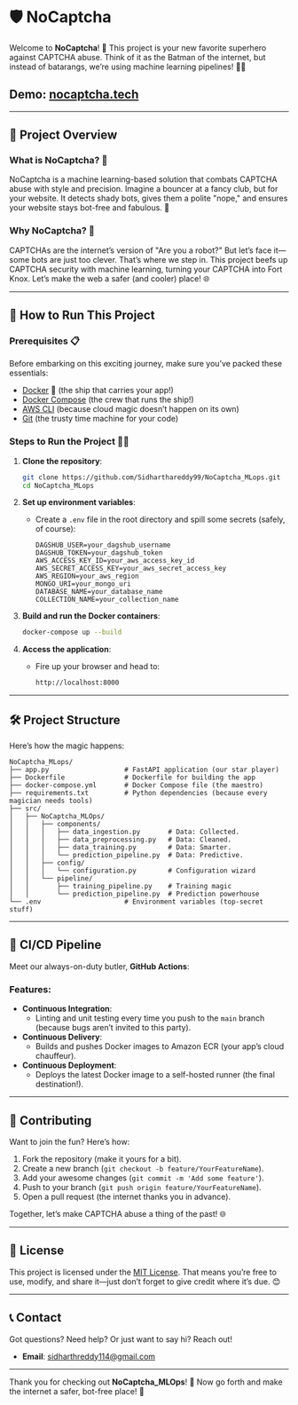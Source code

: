 # 🛡️ NoCaptcha

Welcome to **NoCaptcha**! 🎉 This project is your new favorite superhero against CAPTCHA abuse. Think of it as the Batman of the internet, but instead of batarangs, we’re using machine learning pipelines! 🦇🤖

## Demo: [nocaptcha.tech](https://nocaptcha.tech)

---

## 📜 Project Overview

### What is NoCaptcha? 🤔

NoCaptcha is a machine learning-based solution that combats CAPTCHA abuse with style and precision. Imagine a bouncer at a fancy club, but for your website. It detects shady bots, gives them a polite "nope," and ensures your website stays bot-free and fabulous. 💃

### Why NoCaptcha? 🌟

CAPTCHAs are the internet’s version of "Are you a robot?" But let’s face it—some bots are just too clever. That’s where we step in. This project beefs up CAPTCHA security with machine learning, turning your CAPTCHA into Fort Knox. Let’s make the web a safer (and cooler) place! 🌐

---

## 🚀 How to Run This Project

### Prerequisites 📋

Before embarking on this exciting journey, make sure you’ve packed these essentials:

- [Docker](https://docs.docker.com/get-docker/) 🐳 (the ship that carries your app!)
- [Docker Compose](https://docs.docker.com/compose/) (the crew that runs the ship!)
- [AWS CLI](https://docs.aws.amazon.com/cli/latest/userguide/install-cliv2.html) (because cloud magic doesn’t happen on its own)
- [Git](https://git-scm.com/) (the trusty time machine for your code)

### Steps to Run the Project 🏃‍♂️

1. **Clone the repository**:
   ```sh
   git clone https://github.com/Sidharthareddy99/NoCaptcha_MLops.git
   cd NoCaptcha_MLops
   ```

2. **Set up environment variables**:
   - Create a `.env` file in the root directory and spill some secrets (safely, of course):
     ```env
     DAGSHUB_USER=your_dagshub_username
     DAGSHUB_TOKEN=your_dagshub_token
     AWS_ACCESS_KEY_ID=your_aws_access_key_id
     AWS_SECRET_ACCESS_KEY=your_aws_secret_access_key
     AWS_REGION=your_aws_region
     MONGO_URI=your_mongo_uri
     DATABASE_NAME=your_database_name
     COLLECTION_NAME=your_collection_name
     ```

3. **Build and run the Docker containers**:
   ```sh
   docker-compose up --build
   ```

4. **Access the application**:
   - Fire up your browser and head to:
     ```sh
     http://localhost:8000
     ```

---

## 🛠️ Project Structure

Here’s how the magic happens:

```plaintext
NoCaptcha_MLops/
├── app.py                   # FastAPI application (our star player)
├── Dockerfile               # Dockerfile for building the app
├── docker-compose.yml       # Docker Compose file (the maestro)
├── requirements.txt         # Python dependencies (because every magician needs tools)
├── src/
│   ├── NoCaptcha_MLOps/
│   │   ├── components/
│   │   │   ├── data_ingestion.py       # Data: Collected.
│   │   │   ├── data_preprocessing.py   # Data: Cleaned.
│   │   │   ├── data_training.py        # Data: Smarter.
│   │   │   └── prediction_pipeline.py  # Data: Predictive.
│   │   ├── config/
│   │   │   └── configuration.py        # Configuration wizard
│   │   └── pipeline/
│   │       ├── training_pipeline.py    # Training magic
│   │       └── prediction_pipeline.py  # Prediction powerhouse
└── .env                     # Environment variables (top-secret stuff)
```

---

## 🤖 CI/CD Pipeline

Meet our always-on-duty butler, **GitHub Actions**:

### Features:
- **Continuous Integration**:
  - Linting and unit testing every time you push to the `main` branch (because bugs aren’t invited to this party).
- **Continuous Delivery**:
  - Builds and pushes Docker images to Amazon ECR (your app’s cloud chauffeur).
- **Continuous Deployment**:
  - Deploys the latest Docker image to a self-hosted runner (the final destination!).

---

## 🎉 Contributing

Want to join the fun? Here’s how:

1. Fork the repository (make it yours for a bit).
2. Create a new branch (`git checkout -b feature/YourFeatureName`).
3. Add your awesome changes (`git commit -m 'Add some feature'`).
4. Push to your branch (`git push origin feature/YourFeatureName`).
5. Open a pull request (the internet thanks you in advance).

Together, let’s make CAPTCHA abuse a thing of the past! 🌐

---

## 📜 License

This project is licensed under the [MIT License](LICENSE). That means you’re free to use, modify, and share it—just don’t forget to give credit where it’s due. 😊

---

## 📞 Contact

Got questions? Need help? Or just want to say hi? Reach out!

- **Email**: [sidharthreddy114@gmail.com](mailto:sidharthreddy114@gmail.com)

---

Thank you for checking out **NoCaptcha_MLOps**! 🚀 Now go forth and make the internet a safer, bot-free place! 🎉

